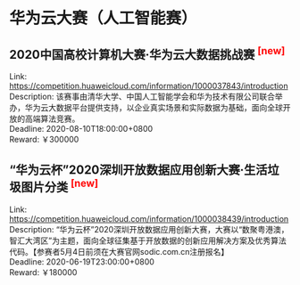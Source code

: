 # 华为云大赛（人工智能赛）



## 2020中国高校计算机大赛·华为云大数据挑战赛 <sup style="color:red">[new]<sup>  

Link: https://competition.huaweicloud.com/information/1000037843/introduction  
Description: 该赛事由清华大学、中国人工智能学会和华为技术有限公司联合举办，华为云大数据平台提供支持，以企业真实场景和实际数据为基础，面向全球开放的高端算法竞赛。  
Deadline: 2020-08-10T18:00:00+0800  
Reward: ￥300000  


## “华为云杯”2020深圳开放数据应用创新大赛·生活垃圾图片分类 <sup style="color:red">[new]<sup>  

Link: https://competition.huaweicloud.com/information/1000038439/introduction  
Description: “华为云杯”2020深圳开放数据应用创新大赛，大赛以“数聚粤港澳，智汇大湾区”为主题，面向全球征集基于开放数据的创新应用解决方案及优秀算法代码。【参赛者5月4日前须在大赛官网sodic.com.cn注册报名】  
Deadline: 2020-06-19T23:00:00+0800  
Reward: ￥180000  

